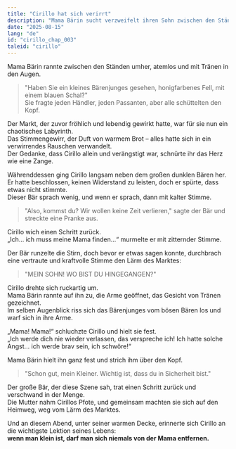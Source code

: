 ```yaml
---
title: "Cirillo hat sich verirrt"
description: "Mama Bärin sucht verzweifelt ihren Sohn zwischen den Ständen; Cirillo widersteht dem bösen Bären, bis seine Mutter ihn wiederfindet und ihn in eine Umarmung voller Erleichterung und Liebe schließt."
date: "2025-08-15"
lang: "de"
id: "cirillo_chap_003"
taleid: "cirillo"
---
```


Mama Bärin rannte zwischen den Ständen umher, atemlos und mit Tränen in den Augen.  
> "Haben Sie ein kleines Bärenjunges gesehen, honigfarbenes Fell, mit einem blauen Schal?"  
Sie fragte jeden Händler, jeden Passanten, aber alle schüttelten den Kopf.

Der Markt, der zuvor fröhlich und lebendig gewirkt hatte, war für sie nun ein chaotisches Labyrinth.  
Das Stimmengewirr, der Duft von warmem Brot – alles hatte sich in ein verwirrendes Rauschen verwandelt.  
Der Gedanke, dass Cirillo allein und verängstigt war, schnürte ihr das Herz wie eine Zange.

Währenddessen ging Cirillo langsam neben dem großen dunklen Bären her.  
Er hatte beschlossen, keinen Widerstand zu leisten, doch er spürte, dass etwas nicht stimmte.  
Dieser Bär sprach wenig, und wenn er sprach, dann mit kalter Stimme.

> "Also, kommst du? Wir wollen keine Zeit verlieren," sagte der Bär und streckte eine Pranke aus.

Cirillo wich einen Schritt zurück.  
„Ich… ich muss meine Mama finden…“ murmelte er mit zitternder Stimme.

Der Bär runzelte die Stirn, doch bevor er etwas sagen konnte, durchbrach eine vertraute und kraftvolle Stimme den Lärm des Marktes:  
> "MEIN SOHN! WO BIST DU HINGEGANGEN?"

Cirillo drehte sich ruckartig um.  
Mama Bärin rannte auf ihn zu, die Arme geöffnet, das Gesicht von Tränen gezeichnet.  
Im selben Augenblick riss sich das Bärenjunges vom bösen Bären los und warf sich in ihre Arme.

„Mama! Mama!“ schluchzte Cirillo und hielt sie fest.  
„Ich werde dich nie wieder verlassen, das verspreche ich! Ich hatte solche Angst… ich werde brav sein, ich schwöre!“

Mama Bärin hielt ihn ganz fest und strich ihm über den Kopf.  
> "Schon gut, mein Kleiner. Wichtig ist, dass du in Sicherheit bist."

Der große Bär, der diese Szene sah, trat einen Schritt zurück und verschwand in der Menge.  
Die Mutter nahm Cirillos Pfote, und gemeinsam machten sie sich auf den Heimweg, weg vom Lärm des Marktes.

Und an diesem Abend, unter seiner warmen Decke, erinnerte sich Cirillo an die wichtigste Lektion seines Lebens:  
**wenn man klein ist, darf man sich niemals von der Mama entfernen.**


